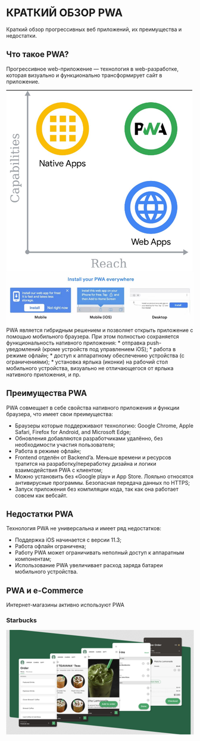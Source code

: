 # КРАТКИЙ ОБЗОР PWA
Краткий обзор прогрессивных веб приложений, их преимущества и недостатки.
## Что такое PWA?
Прогрессивное web-приложение — технология в web-разработке, которая визуально и функционально трансформирует сайт в приложение.

<img src="./pic1" width=500>
<img src="./pic2" width=900>
PWA является гибридным решением и позволяет открыть приложение с помощью мобильного браузера. При этом полностью сохраняется функциональность нативного приложения:
* отправка push-уведомлений (кроме устройств под управлением iOS);
* работа в режиме офлайн;
* доступ к аппаратному обеспечению устройства (с ограничениями);
* установка ярлыка (иконки) на рабочий стол мобильного устройства, визуально не отличающегося от ярлыка нативного приложения, и пр.

## Преимущества PWA
PWA совмещает в себе свойства нативного приложения и функции браузера, что имеет свои преимущества:
* Браузеры которые поддерживают технологию: Google Chrome, Apple Safari, Firefox for Android, and Microsoft Edge;
* Обновления добавляются разработчиками удалённо, без необходимости участия пользователя;
* Работа в режиме офлайн;
* Frontend отделён от Backend’a. Меньше времени и ресурсов тратится на разработку/переработку дизайна и логики взаимодействия PWA с клиентом;
* Можно установить без «Google play» и App Store. Лояльно относятся антивирусные программы. Безопасная передача данных по HTTPS;
* Запуск приложения без компиляции кода, так как она работает совсем как вебсайт.

## Недостатки PWA
Технология PWA не универсальна и имеет ряд недостатков:
* Поддержка iOS начинается с версии 11.3;
* Работа офлайн ограничена;
* Работу PWA может ограничивать неполный доступ к аппаратным компонентам;
* Использование PWA увеличивает расход заряда батареи мобильного устройства.

## PWA и e-Commerce
Интернет-магазины активно используют PWA
### Starbucks
<img src="./pic4.png" width=1000>

